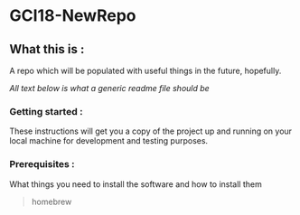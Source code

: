 # GCI18-NewRepo

## What this is :
A repo which will be populated with useful things in the future, hopefully.

*All text below is what a generic readme file should be*

### Getting started :
These instructions will get you a copy of the project up and running on your local machine for development and testing purposes.

### Prerequisites :
What things you need to install the software and how to install them
>homebrew
